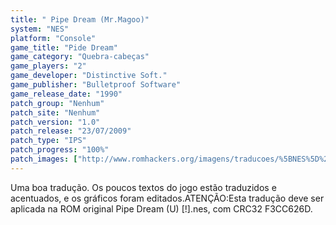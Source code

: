 ```yaml
---
title: " Pipe Dream (Mr.Magoo)"
system: "NES"
platform: "Console"
game_title: "Pide Dream"
game_category: "Quebra-cabeças"
game_players: "2"
game_developer: "Distinctive Soft."
game_publisher: "Bulletproof Software"
game_release_date: "1990"
patch_group: "Nenhum"
patch_site: "Nenhum"
patch_version: "1.0"
patch_release: "23/07/2009"
patch_type: "IPS"
patch_progress: "100%"
patch_images: ["http://www.romhackers.org/imagens/traducoes/%5BNES%5D%20Pipe%20Dream%20-%20Mr.Magoo%20-%201.png","http://www.romhackers.org/imagens/traducoes/%5BNES%5D%20Pipe%20Dream%20-%20Mr.Magoo%20-%202.png","http://www.romhackers.org/imagens/traducoes/%5BNES%5D%20Pipe%20Dream%20-%20Mr.Magoo%20-%203.png"]
---
```

Uma boa tradução. Os poucos textos do jogo estão traduzidos e acentuados, e os gráficos foram editados.ATENÇÃO:Esta tradução deve ser aplicada na ROM original Pipe Dream (U) [!].nes, com CRC32 F3CC626D.